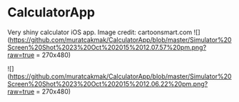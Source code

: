 # CalculatorApp
Very shiny calculator iOS app. Image credit: cartoonsmart.com
![](https://github.com/muratcakmak/CalculatorApp/blob/master/Simulator%20Screen%20Shot%2023%20Oct%202015%2012.07.57%20pm.png?raw=true = 270x480)


![](https://github.com/muratcakmak/CalculatorApp/blob/master/Simulator%20Screen%20Shot%2023%20Oct%202015%2012.06.22%20pm.png?raw=true = 270x480)
